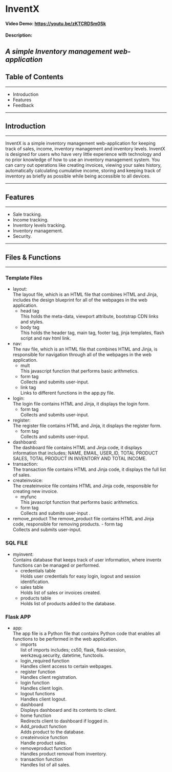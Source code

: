 # InventX
#### Video Demo:  <https://youtu.be/zKTCRDSm0Sk>
#### Description:
*A simple Inventory management web-application*<br>
---
## Table of Contents  	
---
- Introduction
- Features
- Feedback

---
## Introduction
---
InventX is a simple inventory management web-application for keeping track of sales, income, inventory management and inventory levels. InventX is designed for users who have very little experience with technology and no prior knowledge of how to use an inventory management system. You can carry out operations like creating invoices, viewing your sales history, automatically calculating cumulative income, storing and keeping track of inventory as briefly as possible while being accessible to all devices.

---
## Features
---
- Sale tracking.
- Income tracking.
- Inventory levels tracking.
- Inventory management.
- Security. 

---
## Files & Functions
---
### Template Files
- layout:<br>
    The layout file, which is an HTML file that combines HTML and Jinja, includes the design blueprint for all of the webpages in the web application. <br>
    - head tag<br>
        This holds the meta-data, viewport attribute, bootstrap CDN links and styles.
    - body tag<br>
        This holds the header tag, main tag, footer tag, jinja templates, flash script and nav html link.
- nav:<br>
    The nav file, which is an HTML file that combines HTML and Jinja, is responsible for navigation through all of the webpages in the web application. <br>
     - mult <br>
        This javascript function that performs basic arithmetics. 
    - form tag <br>
        Collects and submits user-input.
    - link tag <br>
        Links to different functions in the app.py file. 
- login: <br>
    The login file contains HTML and Jinja, it displays the login form.
    - form tag<br>
       Collects and submits user-input.
- register:<br>
    The register file contains HTML and Jinja, it displays the register form.
    - form tag<br>
       Collects and submits user-input.
- dashboard:<br>
    The dashboard file contains HTML and Jinja code, it displays information that includes; NAME, EMAIL, USER_ID, TOTAL PRODUCT SALES, TOTAL PRODUCT IN INVENTORY AND TOTAL INCOME.
- transaction:<br>
    The transaction file contains HTML and Jinja code, it displays the full list of sales.  
- createinvoice:<br>
    The createinvoice file contains HTML and Jinja code, responsible for creating new invoice.
    - myfunc <br>
        This javascript function that performs basic arithmetics.
    - form tag<br>
        Collects and submits user-input .
- remove_product
    The remove_product file contains HTML and Jinja code, responsible for removing products.
       - form tag<br>
        Collects and submits user-input. 
### SQL FILE
- myinvent: <br>
    Contains database that keeps track of user information, where inventx functions can be managed or performed.
    - credentials table<br>
        Holds user credentials for easy login, logout and session identification.
    - sales table<br>
        Holds list of sales or invoices created.
    - products table<br>
        Holds list of products added to the database. 
### Flask APP
- app:<br>
    The app file is a Python file that contains Python code that enables all functions to be performed in the web application.
    - imports<br>
        list of imports includes; cs50, flask, flask-session, werkzeug.security, datetime, functools.
    - login_required function<br>
        Handles client access to certain webpages.
    - register function<br>
        Handles client registration.
    - login function<br>
        Handles client login.
    - logout functions<br>
        Handles client logout.
    - dashboard<br>
        Displays dashboard and its contents to client.
    - home function<br>
        Redirects client to dashboard if logged in.
    - Add_product function<br>
       Adds product to the database.
    - createinvoice function<br>
        Handle product sales.
    - removeproduct function<br>
        Handles product removal from inventory. 
    - transaction function<br>
        Handles list of all sales.